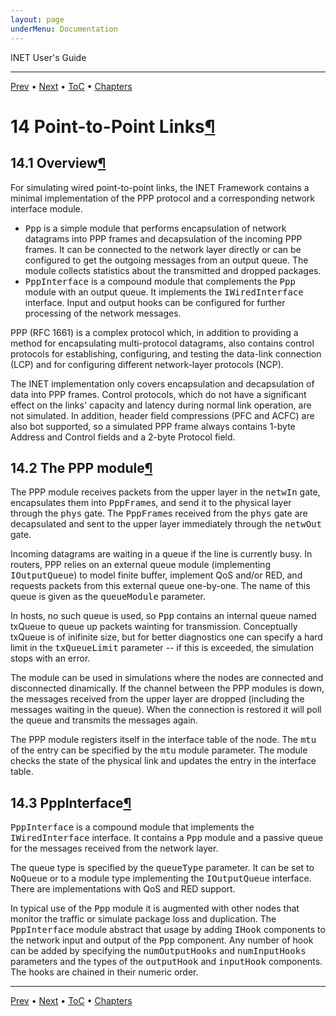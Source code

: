 ```yaml
---
layout: page
underMenu: Documentation
---
```




<div>INET User's Guide<hr width='100%'></div>
<div class='oppnavbar'><a href="chap13.html">Prev</a> &#8226; <a href="chap15.html">Next</a> &#8226; <a href="toc.html#toc_14">ToC</a> &#8226; <a href="index.html">Chapters</a></div><h1><a name="cha:ppp"></a>14 Point-to-Point Links<a class="headerlink" href="#cha:ppp" title="Permalink to this headline">&para;</a></h1>

<p>
<h2><a name="sec:ppp:overview"></a>14.1 Overview<a class="headerlink" href="#sec:ppp:overview" title="Permalink to this headline">&para;</a></h2>

<p>For simulating wired point-to-point links, the INET Framework contains
a minimal implementation of the PPP protocol and a corresponding network
interface module.

<p><ul>
  <li> <tt>Ppp</tt> is a simple module that performs encapsulation
    of network datagrams into PPP frames and decapsulation of
    the incoming PPP frames. It can be connected to the network
    layer directly or can be configured to get the outgoing messages
    from an output queue. The module collects statistics about
    the transmitted and dropped packages.</li>
  <li> <tt>PppInterface</tt> is a compound module that complements
    the <tt>Ppp</tt> module with an output queue. It implements
    the <tt>IWiredInterface</tt> interface. Input and output hooks
    can be configured for further processing of the network messages.</li>
</ul>

<p>PPP (RFC 1661) is a complex protocol which, in addition to providing
a method for encapsulating multi-protocol datagrams, also contains
control protocols for establishing, configuring, and testing the data-link
connection (LCP) and for configuring different network-layer protocols (NCP).

<p>The INET implementation only covers encapsulation and decapsulation of
data into PPP frames. Control protocols, which do not have a significant
effect on the links' capacity and latency during normal link operation,
are not simulated. In addition, header field compressions (PFC and ACFC)
are also bot supported, so a simulated PPP frame always contains 1-byte
Address and Control fields and a 2-byte Protocol field.

<p>
<h2><a name="sec:ppp:the-ppp-module"></a>14.2 The PPP module<a class="headerlink" href="#sec:ppp:the-ppp-module" title="Permalink to this headline">&para;</a></h2>

<p>The PPP module receives packets from the upper layer in the <tt>netwIn</tt>
gate, encapsulates them into <tt>PppFrame</tt>s, and send it to the
physical layer through the <tt>phys</tt> gate. The <tt>PppFrame</tt>s
received from the <tt>phys</tt> gate are decapsulated and sent to the upper
layer immediately through the <tt>netwOut</tt> gate.

<p>Incoming datagrams are waiting in a queue if the line is currently busy.
In routers, PPP relies on an external queue module (implementing
<tt>IOutputQueue</tt>) to model finite buffer, implement QoS and/or RED,
and requests packets from this external queue one-by-one. The name
of this queue is given as the <tt>queueModule</tt> parameter.

<p>In hosts, no such queue is used, so <tt>Ppp</tt> contains an internal
queue named txQueue to queue up packets wainting for transmission.
Conceptually txQueue is of inifinite size, but for better diagnostics
one can specify a hard limit in the <tt>txQueueLimit</tt> parameter -- if
this is exceeded, the simulation stops with an error.

<p>The module can be used in simulations where the nodes are connected and
disconnected dinamically. If the channel between the PPP modules is down,
the messages received from the upper layer are dropped (including the messages
waiting in the queue). When the connection is restored it will
poll the queue and transmits the messages again.

<p>The PPP module registers itself in the interface table of the node.
The <tt>mtu</tt> of the entry can be specified by the
<tt>mtu</tt> module parameter. The module checks the state of the physical link
and updates the entry in the interface table.

<p><h2><a name="sec:ppp:pppinterface"></a>14.3 PppInterface<a class="headerlink" href="#sec:ppp:pppinterface" title="Permalink to this headline">&para;</a></h2>

<p><tt>PppInterface</tt> is a compound module that implements the
<tt>IWiredInterface</tt> interface. It contains a <tt>Ppp</tt>
module and a passive queue for the messages received from the network layer.

<p>The queue type is specified by the <tt>queueType</tt> parameter.
It can be set to <tt>NoQueue</tt> or to a module type implementing
the <tt>IOutputQueue</tt> interface. There are implementations
with QoS and RED support.

<p>In typical use of the <tt>Ppp</tt> module it is augmented with other nodes
that monitor the traffic or simulate package loss and duplication.
The <tt>PppInterface</tt> module abstract that usage by adding
<tt>IHook</tt> components to the network input and output of the
<tt>Ppp</tt> component. Any number of hook can be added by
specifying the <tt>numOutputHooks</tt> and <tt>numInputHooks</tt>
parameters and the types of the <tt>outputHook</tt> and <tt>inputHook</tt>
components. The hooks are chained in their numeric order.

<p>


<p><hr class='pgbr'><div class='oppnavbar'><a href="chap13.html">Prev</a> &#8226; <a href="chap15.html">Next</a> &#8226; <a href="toc.html#toc_14">ToC</a> &#8226; <a href="index.html">Chapters</a></div>
